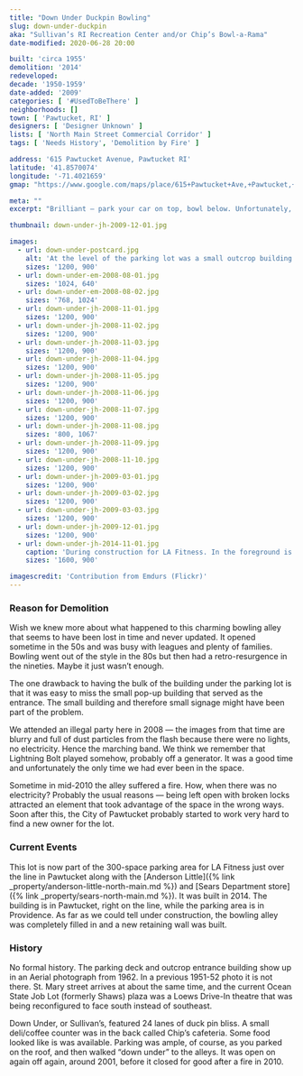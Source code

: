 ```yaml
---
title: "Down Under Duckpin Bowling"
slug: down-under-duckpin
aka: "Sullivan’s RI Recreation Center and/or Chip’s Bowl-a-Rama"
date-modified: 2020-06-28 20:00

built: 'circa 1955'
demolition: '2014'
redeveloped: 
decade: '1950-1959'
date-added: '2009'
categories: [ '#UsedToBeThere' ]
neighborhoods: []
town: [ 'Pawtucket, RI' ]
designers: [ 'Designer Unknown' ]
lists: [ 'North Main Street Commercial Corridor' ]
tags: [ 'Needs History', 'Demolition by Fire' ]

address: '615 Pawtucket Avenue, Pawtucket RI'
latitude: '41.8570074'
longitude: '-71.4021659'
gmap: "https://www.google.com/maps/place/615+Pawtucket+Ave,+Pawtucket,+RI+02860/@41.8570074,-71.4021659,17z/data=!3m1!4b1!4m5!3m4!1s0x89e444b8b44094c5:0xdec07465306f4e80!8m2!3d41.8570034!4d-71.3999719"

meta: ""
excerpt: "Brilliant — park your car on top, bowl below. Unfortunately, it just wasn’t hip enough to survive waning interest before bowling made a resurgence"

thumbnail: down-under-jh-2009-12-01.jpg

images:
  - url: down-under-postcard.jpg
    alt: 'At the level of the parking lot was a small outcrop building that served as the main entrance. In the building was a set of stairs that led down to the bowling alley below the parking lot. The bowling alley was a time capsule of late 70s interior design.'
    sizes: '1200, 900'
  - url: down-under-em-2008-08-01.jpg
    sizes: '1024, 640'
  - url: down-under-em-2008-08-02.jpg
    sizes: '768, 1024'
  - url: down-under-jh-2008-11-01.jpg
    sizes: '1200, 900'
  - url: down-under-jh-2008-11-02.jpg
    sizes: '1200, 900'
  - url: down-under-jh-2008-11-03.jpg
    sizes: '1200, 900'
  - url: down-under-jh-2008-11-04.jpg
    sizes: '1200, 900'
  - url: down-under-jh-2008-11-05.jpg
    sizes: '1200, 900'
  - url: down-under-jh-2008-11-06.jpg
    sizes: '1200, 900'
  - url: down-under-jh-2008-11-07.jpg
    sizes: '1200, 900'
  - url: down-under-jh-2008-11-08.jpg
    sizes: '800, 1067'
  - url: down-under-jh-2008-11-09.jpg
    sizes: '1200, 900'
  - url: down-under-jh-2008-11-10.jpg
    sizes: '1200, 900'
  - url: down-under-jh-2009-03-01.jpg
    sizes: '1200, 900'
  - url: down-under-jh-2009-03-02.jpg
    sizes: '1200, 900'
  - url: down-under-jh-2009-03-03.jpg
    sizes: '1200, 900'
  - url: down-under-jh-2009-12-01.jpg
    sizes: '1200, 900'
  - url: down-under-jh-2014-11-01.jpg
    caption: 'During construction for LA Fitness. In the foreground is the Down Under retaining wall and new wall to the right. The Anderson Little sign still stands in the background, along with the old Sears Department store.'
    sizes: '1600, 900'

imagescredit: 'Contribution from Emdurs (Flickr)'
---
```


### Reason for Demolition

Wish we knew more about what happened to this charming bowling alley that seems to have been lost in time and never updated. It opened sometime in the 50s and was busy with leagues and plenty of families. Bowling went out of the style in the 80s but then had a retro-resurgence in the nineties. Maybe it just wasn’t enough. 

The one drawback to having the bulk of the building under the parking lot is that it was easy to miss the small pop-up building that served as the entrance. The small building and therefore small signage might have been part of the problem. 

We attended an illegal party here in 2008 — the images from that time are blurry and full of dust particles from the flash because there were no lights, no electricity. Hence the marching band. We think we remember that Lightning Bolt played somehow, probably off a generator. It was a good time and unfortunately the only time we had ever been in the space. 

Sometime in mid-2010 the alley suffered a fire. How, when there was no electricity? Probably the usual reasons — being left open with broken locks attracted an element that took advantage of the space in the wrong ways. Soon after this, the City of Pawtucket probably started to work very hard to find a new owner for the lot. 


### Current Events

This lot is now part of the 300-space parking area for LA Fitness just over the line in Pawtucket along with the [Anderson Little]({% link _property/anderson-little-north-main.md %}) and [Sears Department store]({% link _property/sears-north-main.md %}). It was built in 2014. The building is in Pawtucket, right on the line, while the parking area is in Providence. As far as we could tell under construction, the bowling alley was completely filled in and a new retaining wall was built. 


### History

No formal history. The parking deck and outcrop entrance building show up in an Aerial photograph from 1962. In a previous 1951-52 photo it is not there. St. Mary street arrives at about the same time, and the current Ocean State Job Lot (formerly Shaws) plaza was a Loews Drive-In theatre that was being reconfigured to face south instead of southeast. 

Down Under, or Sullivan’s, featured 24 lanes of duck pin bliss. A small deli/coffee counter was in the back called Chip’s cafeteria. Some food looked like is was available. Parking was ample, of course, as you parked on the roof, and then walked “down under” to the alleys. It was open on again off again, around 2001, before it closed for good after a fire in 2010.
